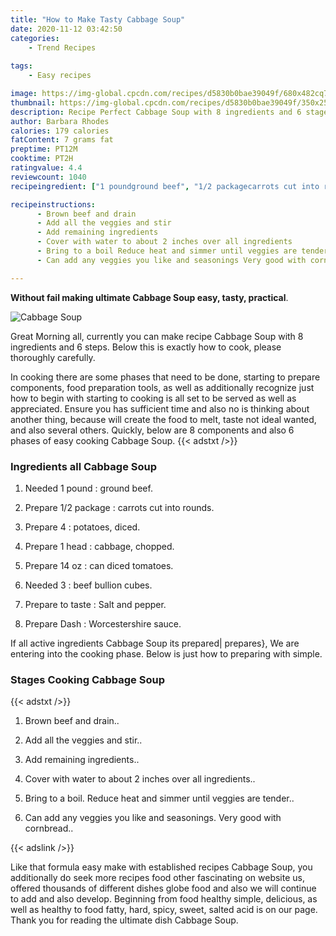 ```yaml
---
title: "How to Make Tasty Cabbage Soup"
date: 2020-11-12 03:42:50
categories:
    - Trend Recipes
    
tags:
    - Easy recipes

image: https://img-global.cpcdn.com/recipes/d5830b0bae39049f/680x482cq70/cabbage-soup-recipe-main-photo.jpg
thumbnail: https://img-global.cpcdn.com/recipes/d5830b0bae39049f/350x250cq70/cabbage-soup-recipe-main-photo.jpg
description: Recipe Perfect Cabbage Soup with 8 ingredients and 6 stages of easy cooking.
author: Barbara Rhodes
calories: 179 calories
fatContent: 7 grams fat
preptime: PT12M
cooktime: PT2H
ratingvalue: 4.4
reviewcount: 1040
recipeingredient: ["1 poundground beef", "1/2 packagecarrots cut into rounds", "4potatoes diced", "1 headcabbage chopped", "14 ozcan diced tomatoes", "3beef bullion cubes", "to tasteSalt and pepper", "DashWorcestershire sauce"]

recipeinstructions: 
      - Brown beef and drain 
      - Add all the veggies and stir 
      - Add remaining ingredients 
      - Cover with water to about 2 inches over all ingredients 
      - Bring to a boil Reduce heat and simmer until veggies are tender 
      - Can add any veggies you like and seasonings Very good with cornbread

---
```




**Without fail making ultimate Cabbage Soup easy, tasty, practical**. 


![Cabbage Soup](https://img-global.cpcdn.com/recipes/d5830b0bae39049f/680x482cq70/cabbage-soup-recipe-main-photo.jpg "Cabbage Soup")




Great Morning all, currently you can make recipe Cabbage Soup with 8 ingredients and 6 steps. Below this is exactly how to cook, please thoroughly carefully.

In cooking there are some phases that need to be done, starting to prepare components, food preparation tools, as well as additionally recognize just how to begin with starting to cooking is all set to be served as well as appreciated. Ensure you has sufficient time and also no is thinking about another thing, because will create the food to melt, taste not ideal wanted, and also several others. Quickly, below are 8 components and also 6 phases of easy cooking Cabbage Soup.
{{< adstxt />}}

### Ingredients all Cabbage Soup


1. Needed 1 pound : ground beef.

1. Prepare 1/2 package : carrots cut into rounds.

1. Prepare 4 : potatoes, diced.

1. Prepare 1 head : cabbage, chopped.

1. Prepare 14 oz : can diced tomatoes.

1. Needed 3 : beef bullion cubes.

1. Prepare to taste : Salt and pepper.

1. Prepare Dash : Worcestershire sauce.



If all active ingredients Cabbage Soup its prepared| prepares}, We are entering into the cooking phase. Below is just how to preparing with simple.

### Stages Cooking Cabbage Soup

{{< adstxt />}}


1. Brown beef and drain..



1. Add all the veggies and stir..



1. Add remaining ingredients..



1. Cover with water to about 2 inches over all ingredients..



1. Bring to a boil. Reduce heat and simmer until veggies are tender..



1. Can add any veggies you like and seasonings. Very good with cornbread..





{{< adslink />}}

Like that formula easy make with established recipes Cabbage Soup, you additionally do seek more recipes food other fascinating on website us, offered thousands of different dishes globe food and also we will continue to add and also develop. Beginning from food healthy simple, delicious, as well as healthy to food fatty, hard, spicy, sweet, salted acid is on our page. Thank you for reading the ultimate dish Cabbage Soup.
